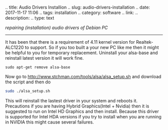 .. title: Audio Drivers Installion
.. slug: audio-drivers-installation
.. date: 2017-11-17 11:06 
.. tags: installation
.. category: software
.. link: 
.. description: 
.. type: text

*repairing (installation) audio drivers of Debian PC*
<!-- TEASER_END -->

***

It has been that there is a requirement of 4.11 kernel version for Realtek-ALC1220 to support. So if you too built a your new PC like me then it might be helpful to you for temporary replacement. Uninstall your alsa-base and reinstall latest version it will work fine.

```bashr
sudo apt-get remove alsa-base
```
Now go to http://www.stchman.com/tools/alsa/alsa_setup.sh and download the script and then do
```bash
sudo ./alsa_setup.sh
```
This will reinstall the lastest driver in your system and reboots it.
 Precautions if you are having Hybrid Graphics(Intel + Nvidia) then it is suggested to run on Intel HD Graphics and then install. Because this driver is supported for Intel HDA versions if you try to install when you are running in NVIDIA this might cause several failures.
